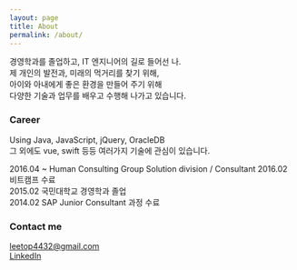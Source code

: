 ```yaml
---
layout: page
title: About
permalink: /about/
---
```


경영학과를 졸업하고, IT 엔지니어의 길로 들어선 나.  
제 개인의 발전과,
미래의 먹거리를 찾기 위해,  
아이와 아내에게 좋은 환경을 만들어 주기 위해  
다양한 기술과 업무를 배우고 수행해 나가고 있습니다.


### Career

Using Java, JavaScript, jQuery, OracleDB  
그 외에도 vue, swift 등등 여러가지 기술에 관심이 있습니다.
  
2016.04 ~ Human Consulting Group Solution division / Consultant
2016.02 비트캠프 수료  
2015.02 국민대학교 경영학과 졸업  
2014.02 SAP Junior Consultant 과정 수료  


### Contact me

[leetop4432@gmail.com](mailto:leetop4432@gmail.com)  
[LinkedIn](linkedin.com/in/영준-이-39403b14b)
